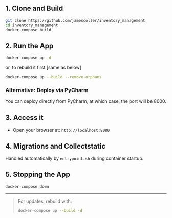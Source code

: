 ## 1. Clone and Build
```bash
git clone https://github.com/jamescoller/inventory_management
cd inventory_management
docker-compose build
```

## 2. Run the App
```bash
docker-compose up -d
```
or, to rebuild it first [same as below]
```bash
docker-compose up --build --remove-orphans
```

### Alternative: Deploy via PyCharm

You can deploy directly from PyCharm, at which case, the port will be 8000.

## 3. Access it
- Open your browser at: `http://localhost:8080`

## 4. Migrations and Collectstatic
Handled automatically by `entrypoint.sh` during container startup.

## 5. Stopping the App
```bash
docker-compose down
```

---

> For updates, rebuild with:
> ```bash
> docker-compose up --build -d
> ```
